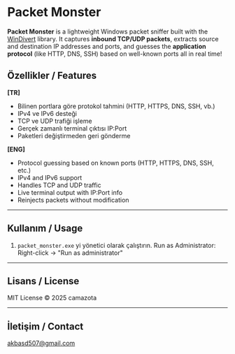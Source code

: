# Packet Monster

**Packet Monster** is a lightweight Windows packet sniffer built with the [WinDivert](https://reqrypt.org/windivert.html) library. It captures **inbound TCP/UDP packets**, extracts source and destination IP addresses and ports, and guesses the **application protocol** (like HTTP, DNS, SSH) based on well-known ports all in real time!


## Özellikler / Features
**[TR]**
- Bilinen portlara göre protokol tahmini (HTTP, HTTPS, DNS, SSH, vb.)
- IPv4 ve IPv6 desteği
- TCP ve UDP trafiği işleme
- Gerçek zamanlı terminal çıktısı IP:Port
- Paketleri değiştirmeden geri gönderme

**[ENG]**
- Protocol guessing based on known ports (HTTP, HTTPS, DNS, SSH, etc.)
- IPv4 and IPv6 support
- Handles TCP and UDP traffic
- Live terminal output with IP:Port info
- Reinjects packets without modification

---

## Kullanım / Usage

1. `packet_monster.exe` yi yönetici olarak çalıştırın.
   Run as Administrator: Right-click → "Run as administrator"

---

## Lisans / License

MIT License © 2025 camazota

---

## İletişim / Contact

akbasd507@gmail.com



